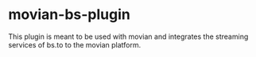 # movian-bs-plugin
This plugin is meant to be used with movian and integrates the streaming services of bs.to to the movian platform.
